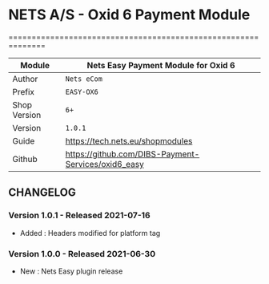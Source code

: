 # NETS A/S - Oxid 6 Payment Module
==============================================================

|Module       | Nets Easy Payment Module for Oxid 6
|-------------|-----------------------------------------------
|Author       | `Nets eCom`
|Prefix       | `EASY-OX6`
|Shop Version | `6+`
|Version      | `1.0.1`
|Guide        | https://tech.nets.eu/shopmodules
|Github       | https://github.com/DIBS-Payment-Services/oxid6_easy

## CHANGELOG

### Version 1.0.1 - Released 2021-07-16
* Added : Headers modified for platform tag

### Version 1.0.0 - Released 2021-06-30
* New : Nets Easy plugin release
